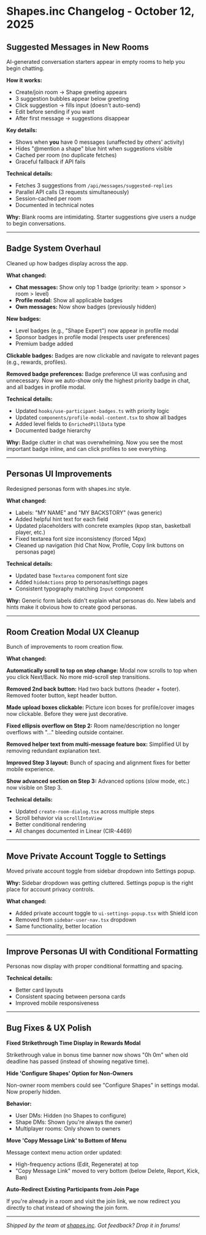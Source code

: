# Shapes.inc Changelog - October 12, 2025

## Suggested Messages in New Rooms

AI-generated conversation starters appear in empty rooms to help you begin chatting.

**How it works:**
- Create/join room → Shape greeting appears
- 3 suggestion bubbles appear below greeting
- Click suggestion → fills input (doesn't auto-send)
- Edit before sending if you want
- After first message → suggestions disappear

**Key details:**
- Shows when **you** have 0 messages (unaffected by others' activity)
- Hides "@mention a shape" blue hint when suggestions visible
- Cached per room (no duplicate fetches)
- Graceful fallback if API fails

**Technical details:**
- Fetches 3 suggestions from `/api/messages/suggested-replies`
- Parallel API calls (3 requests simultaneously)
- Session-cached per room
- Documented in technical notes

**Why:**
Blank rooms are intimidating. Starter suggestions give users a nudge to begin conversations.

---

## Badge System Overhaul

Cleaned up how badges display across the app.

**What changed:**
- **Chat messages:** Show only top 1 badge (priority: team > sponsor > room > level)
- **Profile modal:** Show all applicable badges
- **Own messages:** Now show badges (previously hidden)

**New badges:**
- Level badges (e.g., "Shape Expert") now appear in profile modal
- Sponsor badges in profile modal (respects user preferences)
- Premium badge added

**Clickable badges:**
Badges are now clickable and navigate to relevant pages (e.g., rewards, profiles).

**Removed badge preferences:**
Badge preference UI was confusing and unnecessary. Now we auto-show only the highest priority badge in chat, and all badges in profile modal.

**Technical details:**
- Updated `hooks/use-participant-badges.ts` with priority logic
- Updated `components/profile-modal-content.tsx` to show all badges
- Added level fields to `EnrichedPillData` type
- Documented badge hierarchy

**Why:**
Badge clutter in chat was overwhelming. Now you see the most important badge inline, and can click profiles to see everything.

---

## Personas UI Improvements

Redesigned personas form with shapes.inc style.

**What changed:**
- Labels: "MY NAME" and "MY BACKSTORY" (was generic)
- Added helpful hint text for each field
- Updated placeholders with concrete examples (kpop stan, basketball player, etc.)
- Fixed textarea font size inconsistency (forced 14px)
- Cleaned up navigation (hid Chat Now, Profile, Copy link buttons on personas page)

**Technical details:**
- Updated base `Textarea` component font size
- Added `hideActions` prop to personas/settings pages
- Consistent typography matching `Input` component

**Why:**
Generic form labels didn't explain what personas do. New labels and hints make it obvious how to create good personas.

---

## Room Creation Modal UX Cleanup

Bunch of improvements to room creation flow.

**What changed:**

**Automatically scroll to top on step change:**
Modal now scrolls to top when you click Next/Back. No more mid-scroll step transitions.

**Removed 2nd back button:**
Had two back buttons (header + footer). Removed footer button, kept header button.

**Made upload boxes clickable:**
Picture icon boxes for profile/cover images now clickable. Before they were just decorative.

**Fixed ellipsis overflow on Step 2:**
Room name/description no longer overflows with "..." bleeding outside container.

**Removed helper text from multi-message feature box:**
Simplified UI by removing redundant explanation text.

**Improved Step 3 layout:**
Bunch of spacing and alignment fixes for better mobile experience.

**Show advanced section on Step 3:**
Advanced options (slow mode, etc.) now visible on Step 3.

**Technical details:**
- Updated `create-room-dialog.tsx` across multiple steps
- Scroll behavior via `scrollIntoView`
- Better conditional rendering
- All changes documented in Linear (CIR-4469)

---

## Move Private Account Toggle to Settings

Moved private account toggle from sidebar dropdown into Settings popup.

**Why:**
Sidebar dropdown was getting cluttered. Settings popup is the right place for account privacy controls.

**What changed:**
- Added private account toggle to `ui-settings-popup.tsx` with Shield icon
- Removed from `sidebar-user-nav.tsx` dropdown
- Same functionality, better location

---

## Improve Personas UI with Conditional Formatting

Personas now display with proper conditional formatting and spacing.

**Technical details:**
- Better card layouts
- Consistent spacing between persona cards
- Improved mobile responsiveness

---

## Bug Fixes & UX Polish

**Fixed Strikethrough Time Display in Rewards Modal**

Strikethrough value in bonus time banner now shows "0h 0m" when old deadline has passed (instead of showing negative time).

**Hide 'Configure Shapes' Option for Non-Owners**

Non-owner room members could see "Configure Shapes" in settings modal. Now properly hidden.

**Behavior:**
- User DMs: Hidden (no Shapes to configure)
- Shape DMs: Shown (you're always the owner)
- Multiplayer rooms: Only shown to owners

**Move 'Copy Message Link' to Bottom of Menu**

Message context menu action order updated:
- High-frequency actions (Edit, Regenerate) at top
- "Copy Message Link" moved to very bottom (below Delete, Report, Kick, Ban)

**Auto-Redirect Existing Participants from Join Page**

If you're already in a room and visit the join link, we now redirect you directly to chat instead of showing the join form.

---

*Shipped by the team at [shapes.inc](http://shapes.inc). Got feedback? Drop it in forums!*